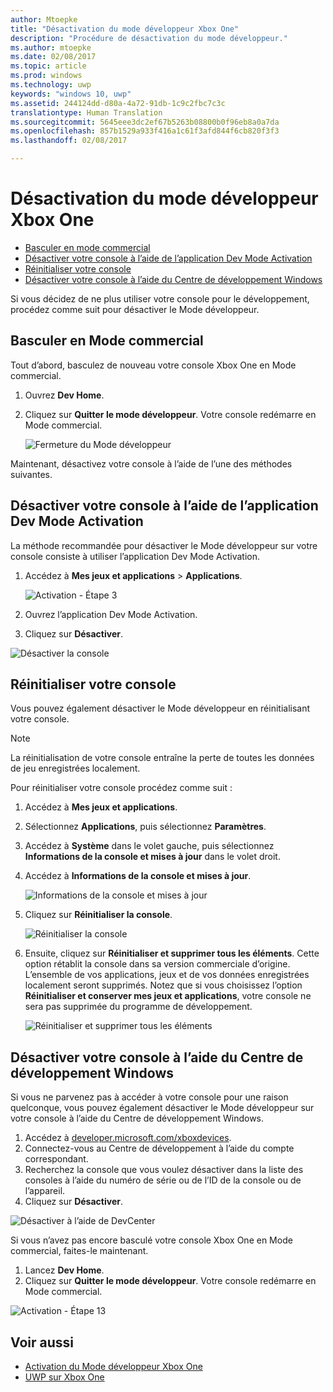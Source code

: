 ```yaml
---
author: Mtoepke
title: "Désactivation du mode développeur Xbox One"
description: "Procédure de désactivation du mode développeur."
ms.author: mtoepke
ms.date: 02/08/2017
ms.topic: article
ms.prod: windows
ms.technology: uwp
keywords: "windows 10, uwp"
ms.assetid: 244124dd-d80a-4a72-91db-1c9c2fbc7c3c
translationtype: Human Translation
ms.sourcegitcommit: 5645eee3dc2ef67b5263b08800b0f96eb8a0a7da
ms.openlocfilehash: 857b1529a933f416a1c61f3afd844f6cb820f3f3
ms.lasthandoff: 02/08/2017

---
```


# <a name="xbox-one-developer-mode-deactivation"></a>Désactivation du mode développeur Xbox One

* [Basculer en mode commercial](#switch-to-retail-mode)
* [Désactiver votre console à l’aide de l’application Dev Mode Activation](#deactivate-your-console-using-the-dev-mode-activation-app)  
* [Réinitialiser votre console](#reset-your-console)
* [Désactiver votre console à l’aide du Centre de développement Windows](#deactivate-your-console-using-windows-dev-center)

Si vous décidez de ne plus utiliser votre console pour le développement, procédez comme suit pour désactiver le Mode développeur.

## <a name="switch-to-retail-mode"></a>Basculer en Mode commercial
Tout d’abord, basculez de nouveau votre console Xbox One en Mode commercial.

1. Ouvrez **Dev Home**.
2. Cliquez sur **Quitter le mode développeur**.  Votre console redémarre en Mode commercial.  

   ![Fermeture du Mode développeur](images/deactivation-leave-dev-mode.png)

Maintenant, désactivez votre console à l’aide de l’une des méthodes suivantes.

## <a name="deactivate-your-console-using-the-dev-mode-activation-app"></a>Désactiver votre console à l’aide de l’application Dev Mode Activation

La méthode recommandée pour désactiver le Mode développeur sur votre console consiste à utiliser l’application Dev Mode Activation. 

1. Accédez à **Mes jeux et applications** > **Applications**.
  
   ![Activation - Étape 3](images/activation-step-3.png)    
   
2.  Ouvrez l’application Dev Mode Activation.    
3.  Cliquez sur **Désactiver**.
  
![Désactiver la console](images/deactivation-app.png)

## <a name="reset-your-console"></a>Réinitialiser votre console

Vous pouvez également désactiver le Mode développeur en réinitialisant votre console.  

> [!NOTE]
> La réinitialisation de votre console entraîne la perte de toutes les données de jeu enregistrées localement.

Pour réinitialiser votre console procédez comme suit :

1.  Accédez à **Mes jeux et applications**.  
2.  Sélectionnez **Applications**, puis sélectionnez **Paramètres**.  
3.  Accédez à **Système** dans le volet gauche, puis sélectionnez **Informations de la console et mises à jour** dans le volet droit.  
4.  Accédez à **Informations de la console et mises à jour**.  
   
    ![Informations de la console et mises à jour](images/deactivation-console-info-updates.png)  
    
5.  Cliquez sur **Réinitialiser la console**.
    
    ![Réinitialiser la console](images/deactivation-reset-console.png)
    
6.  Ensuite, cliquez sur **Réinitialiser et supprimer tous les éléments**. Cette option rétablit la console dans sa version commerciale d’origine.  L’ensemble de vos applications, jeux et de vos données enregistrées localement seront supprimés. Notez que si vous choisissez l’option **Réinitialiser et conserver mes jeux et applications**, votre console ne sera pas supprimée du programme de développement.  
   
    ![Réinitialiser et supprimer tous les éléments](images/deactivation-reset-remove.png)

## <a name="deactivate-your-console-using-windows-dev-center"></a>Désactiver votre console à l’aide du Centre de développement Windows

Si vous ne parvenez pas à accéder à votre console pour une raison quelconque, vous pouvez également désactiver le Mode développeur sur votre console à l’aide du Centre de développement Windows.

1. Accédez à [developer.microsoft.com/xboxdevices](https://developer.microsoft.com/xboxdevices).    
2. Connectez-vous au Centre de développement à l’aide du compte correspondant.    
3. Recherchez la console que vous voulez désactiver dans la liste des consoles à l’aide du numéro de série ou de l’ID de la console ou de l’appareil.  
4. Cliquez sur **Désactiver**.  
  
![Désactiver à l’aide de DevCenter](images/deactivation-devcenter.png)

Si vous n’avez pas encore basculé votre console Xbox One en Mode commercial, faites-le maintenant.

1. Lancez **Dev Home**.
2. Cliquez sur **Quitter le mode développeur**.  Votre console redémarre en Mode commercial.

![Activation - Étape 13](images/deactivation-leave-dev-mode.png)

## <a name="see-also"></a>Voir aussi
- [Activation du Mode développeur Xbox One](devkit-activation.md)
- [UWP sur Xbox One](index.md)

